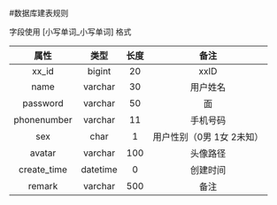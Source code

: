 #数据库建表规则

字段使用 [小写单词_小写单词] 格式


| 属性  | 类型  | 长度 |备注|
|:-------------: |:---------------:| :-------------:| :-------------:|
| xx_id      | bigint |         20 |xxID|
| name      | varchar        |           30 |用户姓名|
| password      | varchar        |           50 |面|
| phonenumber      | varchar        |           11 |手机号码|
| sex      | char        |           1 |用户性别（0男 1女 2未知）|
|avatar| varchar|100|头像路径|
|create_time|datetime|0|创建时间|
| remark |varchar|500|备注|
